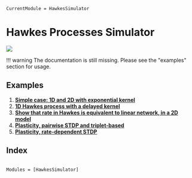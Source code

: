 ```@meta
CurrentModule = HawkesSimulator
```

# Hawkes Processes Simulator

[![](https://img.shields.io/static/v1?logo=GitHub&label=Open%20on%20GitHub&message=HawkesSimulator.jl&color=blue)](https://github.com/dylanfesta/HawkesSimulator.jl)

!!! warning
    The documentation is still missing. Please see the "examples" section for usage.

## Examples

1. [**Simple case: 1D and 2D with exponential kernel**](./exp_1and2D.md)
1. [**1D Hawkes process with a delayed kernel**](./alphadelay.md)
1. [**Show that rate in Hawkes is equivalent to linear network, in a 2D model**](./hawkes_vs_2D_linear.md)
1. [**Plasticity, pairwise STDP and triplet-based**](./plasticity_STDP.md)
1. [**Plasticity, rate-dependent STDP**](./plasticity_rate_based.md)

## Index

```@index
```

```@autodocs
Modules = [HawkesSimulator]
```
